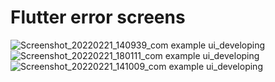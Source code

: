# Flutter error screens

![Screenshot_20220221_140939_com example ui_developing](https://user-images.githubusercontent.com/83032155/154991900-d209bcea-d804-46db-8d4f-764ffc5081bb.jpg)
![Screenshot_20220221_180111_com example ui_developing](https://user-images.githubusercontent.com/83032155/154991903-1477a026-5d42-4b0f-afa7-5141dceadf7d.jpg)
![Screenshot_20220221_141009_com example ui_developing](https://user-images.githubusercontent.com/83032155/154991906-ba94c2e0-e1e8-43b3-b5e8-8c12c59cd723.jpg)
